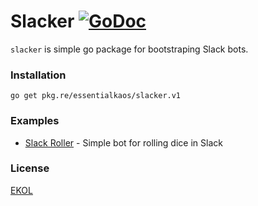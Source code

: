 # Slacker [![GoDoc](https://godoc.org/pkg.re/essentialkaos/slacker.v1?status.svg)](https://godoc.org/pkg.re/essentialkaos/slacker.v1)

`slacker` is simple go package for bootstraping Slack bots.

### Installation

````
go get pkg.re/essentialkaos/slacker.v1
````

### Examples

* [Slack Roller](https://github.com/andyone/slack-roller) - Simple bot for rolling dice in Slack

### License

[EKOL](https://essentialkaos.com/ekol)
